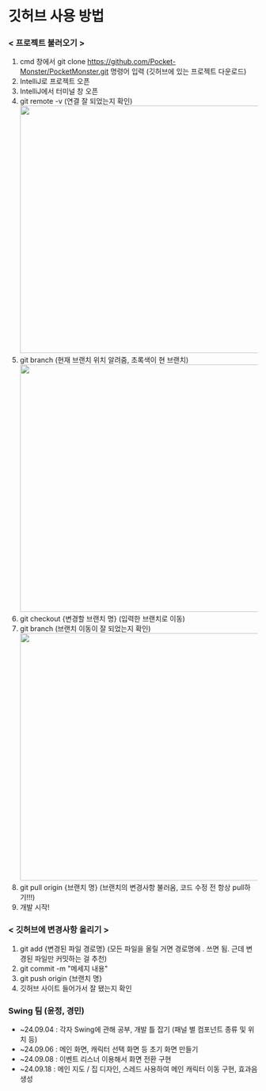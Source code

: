# 깃허브 사용 방법

### < 프로젝트 불러오기 >
1. cmd 창에서 git clone https://github.com/Pocket-Monster/PocketMonster.git 명령어 입력 (깃허브에 있는 프로젝트 다운로드)
2. IntelliJ로 프로젝트 오픈
3. IntelliJ에서 터미널 창 오픈
4. git remote -v (연결 잘 되었는지 확인)
   <br><img src="https://github.com/user-attachments/assets/ad497408-d88b-4ee4-a456-743410f0612f" width=500/>
6. git branch (현재 브랜치 위치 알려줌, 초록색이 현 브랜치)
   <br><img src="https://github.com/user-attachments/assets/3f9a429b-6b86-427d-a2aa-d07d5ccb89c4" width=500/>
8. git checkout {변경할 브랜치 명} (입력한 브랜치로 이동)
9. git branch (브랜치 이동이 잘 되었는지 확인)
    <br><img src="https://github.com/user-attachments/assets/8fc5e0b5-3191-4a32-9416-b8de628c8687" width=500/>
11. git pull origin {브랜치 명}  (브랜치의 변경사항 불러옴, 코드 수정 전 항상 pull하기!!!)
12. 개발 시작!

### < 깃허브에 변경사항 올리기 >
1. git add {변경된 파일 경로명} (모든 파일을 올릴 거면 경로명에 . 쓰면 됨. 근데 변경된 파일만 커밋하는 걸 추천)
2. git commit -m "메세지 내용"
3. git push origin {브랜치 명}
4. 깃허브 사이트 들어가서 잘 됐는지 확인


### Swing 팀 (윤정, 경민)
- ~24.09.04 : 각자 Swing에 관해 공부, 개발 틀 잡기 (패널 별 컴포넌트 종류 및 위치 등)
- ~24.09.06 : 메인 화면, 캐릭터 선택 화면 등 초기 화면 만들기
- ~24.09.08 : 이벤트 리스너 이용해서 화면 전환 구현
- ~24.09.18 : 메인 지도 / 집 디자인, 스레드 사용하여 메인 캐릭터 이동 구현, 효과음 생성
